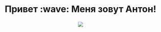 <br clear="both">

###

<h1 align="center">Привет :wave: Меня зовут Антон!</h1>

###

<div align="center">
<a href="https://visitcount.itsvg.in">
  <img src="https://visitcount.itsvg.in/api?id=BogushevichAnton&label=Profile%20Views%20%F0%9F%91%80&color=1&icon=0&pretty=true" />
</a>
</div>